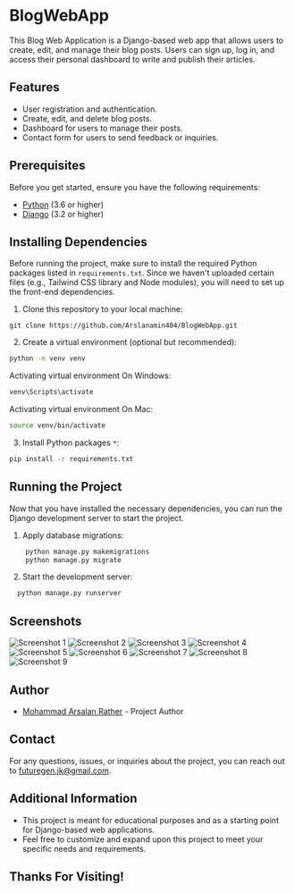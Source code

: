 # BlogWebApp


This Blog Web Application is a Django-based web app that allows users to create, edit, and manage their blog posts. Users can sign up, log in, and access their personal dashboard to write and publish their articles.


## Features
- User registration and authentication.
- Create, edit, and delete blog posts.
- Dashboard for users to manage their posts.
- Contact form for users to send feedback or inquiries.

## Prerequisites

Before you get started, ensure you have the following requirements:

- [Python](https://www.python.org/downloads/) (3.6 or higher)
- [Django](https://docs.djangoproject.com/en/3.2/topics/install/) (3.2 or higher)


## Installing Dependencies

Before running the project, make sure to install the required Python packages listed in `requirements.txt`. Since we haven't uploaded certain files (e.g., Tailwind CSS library and Node modules), you will need to set up the front-end dependencies.


1. Clone this repository to your local machine:

```shell
git clone https://github.com/Arslanamin404/BlogWebApp.git
```

2. Create a virtual environment (optional but recommended):

```bash
python -m venv venv
```

Activating virtual environment On Windows: 
```bash
venv\Scripts\activate
```

Activating virtual environment On Mac: 
```bash 
source venv/bin/activate
```


3. Install Python packages `*`: 
  ```bash
 pip install -r requirements.txt
```


## Running the Project

 Now that you have installed the necessary dependencies, you can run the Django development server to start the project.

1. Apply database migrations:
```bash
    python manage.py makemigrations
    python manage.py migrate
```


2. Start the development server:
```bash
  python manage.py runserver
```




## Screenshots
![Screenshot 1](screenshots/Screenshot1.png)
![Screenshot 2](screenshots/Screenshot2.png)
![Screenshot 3](screenshots/Screenshot3.png)
![Screenshot 4](screenshots/Screenshot4.png)
![Screenshot 5](screenshots/Screenshot5.png)
![Screenshot 6](screenshots/Screenshot6.png)
![Screenshot 7](screenshots/Screenshot7.png)
![Screenshot 8](screenshots/Screenshot8.png)
![Screenshot 9](screenshots/Screenshot9.png)








## Author

- [Mohammad Arsalan Rather](https://github.com/Arslanamin404) - Project Author



## Contact

For any questions, issues, or inquiries about the project, you can reach out to [futuregen.jk@gmail.com](mailto:futuregen.jk@gmail.com).


## Additional Information

- This project is meant for educational purposes and as a starting point for Django-based web applications.
- Feel free to customize and expand upon this project to meet your specific needs and requirements.


## Thanks For Visiting!
